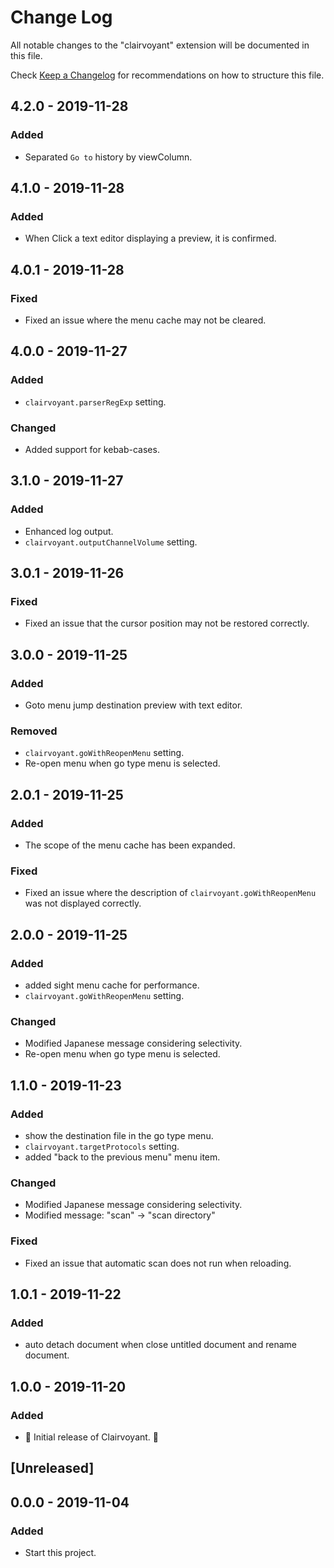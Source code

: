 # Change Log

All notable changes to the "clairvoyant" extension will be documented in this file.

Check [Keep a Changelog](http://keepachangelog.com/) for recommendations on how to structure this file.

## 4.2.0 - 2019-11-28

### Added

- Separated `Go to` history by viewColumn.

## 4.1.0 - 2019-11-28

### Added

- When Click a text editor displaying a preview, it is confirmed.

## 4.0.1 - 2019-11-28

### Fixed

- Fixed an issue where the menu cache may not be cleared.

## 4.0.0 - 2019-11-27

### Added

- `clairvoyant.parserRegExp` setting.

### Changed

- Added support for kebab-cases.

## 3.1.0 - 2019-11-27

### Added

- Enhanced log output.
- `clairvoyant.outputChannelVolume` setting.

## 3.0.1 - 2019-11-26

### Fixed

- Fixed an issue that the cursor position may not be restored correctly.

## 3.0.0 - 2019-11-25

### Added

- Goto menu jump destination preview with text editor.

### Removed

- `clairvoyant.goWithReopenMenu` setting.
- Re-open menu when go type menu is selected.

## 2.0.1 - 2019-11-25

### Added

- The scope of the menu cache has been expanded.

### Fixed

- Fixed an issue where the description of `clairvoyant.goWithReopenMenu` was not displayed correctly.

## 2.0.0 - 2019-11-25

### Added

- added sight menu cache for performance.
- `clairvoyant.goWithReopenMenu` setting.

### Changed

- Modified Japanese message considering selectivity.
- Re-open menu when go type menu is selected.

## 1.1.0 - 2019-11-23

### Added

- show the destination file in the go type menu.
- `clairvoyant.targetProtocols` setting.
- added "back to the previous menu" menu item.

### Changed

- Modified Japanese message considering selectivity.
- Modified message: "scan" -> "scan directory"

### Fixed

- Fixed an issue that automatic scan does not run when reloading.

## 1.0.1 - 2019-11-22

### Added

- auto detach document when close untitled document and rename document.

## 1.0.0 - 2019-11-20

### Added

- 🎊 Initial release of Clairvoyant. 🎉

## [Unreleased]

## 0.0.0 - 2019-11-04

### Added

- Start this project.
